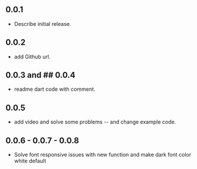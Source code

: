 ## 0.0.1

*  Describe initial release.

## 0.0.2

* add Github url.

## 0.0.3 and ## 0.0.4

* readme dart code with comment.

## 0.0.5

* add video and solve some problems -- and change example code.

## 0.0.6 - 0.0.7 - 0.0.8

* Solve font responsive issues with new function and make dark font color white default